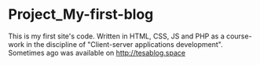 # Project_My-first-blog
This is my first site's code. Written in HTML, CSS, JS and PHP as a course-work in the discipline of "Client-server applications development". Sometimes ago was available on http://tesablog.space
